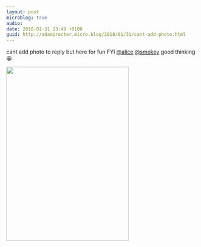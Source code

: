 ```yaml
---
layout: post
microblog: true
audio: 
date: 2018-01-31 23:49 +0100
guid: http://adamprocter.micro.blog/2018/01/31/cant-add-photo.html
---
```

cant add photo to reply but here for fun FYI [@alice](https://micro.blog/alice) [@smokey](https://micro.blog/smokey) good thinking 😀

<img src="http://discursive.adamprocter.co.uk/uploads/2018/af697319ae.jpg" width="322" height="458" />
